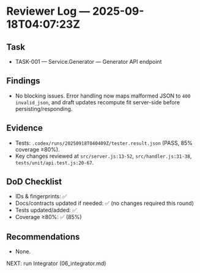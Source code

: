 # Reviewer Log — 2025-09-18T04:07:23Z

## Task
- TASK-001 — Service.Generator — Generator API endpoint

## Findings
- No blocking issues. Error handling now maps malformed JSON to `400 invalid_json`, and draft updates recompute fit server-side before persisting/responding.

## Evidence
- Tests: `.codex/runs/20250918T040409Z/tester.result.json` (PASS, 85% coverage ≥80%).
- Key changes reviewed at `src/server.js:13-52`, `src/handler.js:31-38`, `tests/unit/api.test.js:20-67`.

## DoD Checklist
- IDs & fingerprints: ✅
- Docs/contracts updated if needed: ✅ (no changes required this round)
- Tests updated/added: ✅
- Coverage ≥80%: ✅ (85%)

## Recommendations
- None.

NEXT: run Integrator (06_integrator.md)
